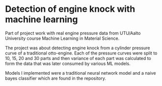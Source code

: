 # Detection of engine knock with machine learning
Part of project work with real engine pressure data from UTU/Aalto University course Machine Learning in Material Science.

The project was about detecting engine knock from a cylinder pressure curve of a traditional otto-engine. Each of the pressure curves were split to 10, 15, 20 and 30 parts and then variance of each part was calculated to form the data that was later consumed by various ML models.

Models I implemented were a traditional neural network model and a naive bayes classifier which are found in the repository. 